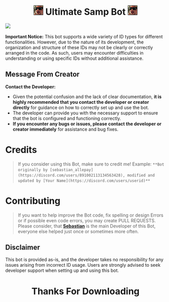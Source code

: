 <h1 align="center"><img src="./data/samp.jpg" width="30px"> Ultimate Samp Bot <img src="./data/samp.jpg" width="30px"></h1>


<a href="https://discord.gg/fdenuPFtKk"><img src="https://discord.com/api/guilds/1036113714019057744/widget.png?style=banner2"></a>
 

**Important Notice:** This bot supports a wide variety of ID types for different functionalities. However, due to the nature of its development, the organization and structure of these IDs may not be clearly or correctly arranged in the code. As such, users may encounter difficulties in understanding or using specific IDs without additional assistance.

## Message From Creator

**Contact the Developer:**
   - Given the potential confusion and the lack of clear documentation, **it is highly recommended that you contact the developer or creator directly** for guidance on how to correctly set up and use the bot.
   - The developer can provide you with the necessary support to ensure that the bot is configured and functioning correctly.
   - **If you encounter any bugs or issues, please contact the developer or creator immediately** for assistance and bug fixes.


# Credits

> If you consider using this Bot, make sure to credit me!
> Example: `**Bot originally by [sebastian_allepay](https://discord.com/users/891002113134563428), modified and updated by [Your Name](https://discord.com/users/userid)**`

# Contributing

> If you want to help improve the Bot code, fix spelling or design Errors or if possible even code errors, you may create PULL REQUESTS.
> Please consider, that [**Sebastian**](https://discord.com/users/891002113134563428) is the main Developer of this Bot, everyone else helped just once or sometimes more often.


## Disclaimer

This bot is provided as-is, and the developer takes no responsibility for any issues arising from incorrect ID usage. Users are strongly advised to seek developer support when setting up and using this bot.

<div align="center">

# Thanks For Downloading

<div>
